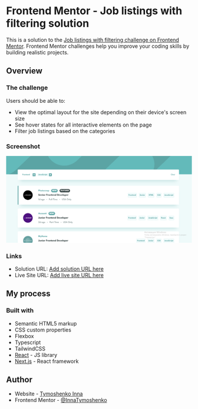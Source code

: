 # Frontend Mentor - Job listings with filtering solution

This is a solution to the [Job listings with filtering challenge on Frontend Mentor](https://www.frontendmentor.io/challenges/job-listings-with-filtering-ivstIPCt). Frontend Mentor challenges help you improve your coding skills by building realistic projects.

## Overview

### The challenge

Users should be able to:

- View the optimal layout for the site depending on their device's screen size
- See hover states for all interactive elements on the page
- Filter job listings based on the categories

### Screenshot

![](./job-listing3.jpg)

### Links

- Solution URL: [Add solution URL here](https://github.com/InnaTymoshenko/static-job-listings)
- Live Site URL: [Add live site URL here](https://static-job-listings-alpha-wine.vercel.app/)

## My process

### Built with

- Semantic HTML5 markup
- CSS custom properties
- Flexbox
- Typescript
- TailwindCSS
- [React](https://reactjs.org/) - JS library
- [Next.js](https://nextjs.org/) - React framework

## Author

- Website - [Tymoshenko Inna](https://itymoshenko.vercel.app/)
- Frontend Mentor - [@InnaTymoshenko](https://www.frontendmentor.io/profile/InnaTymoshenko)

